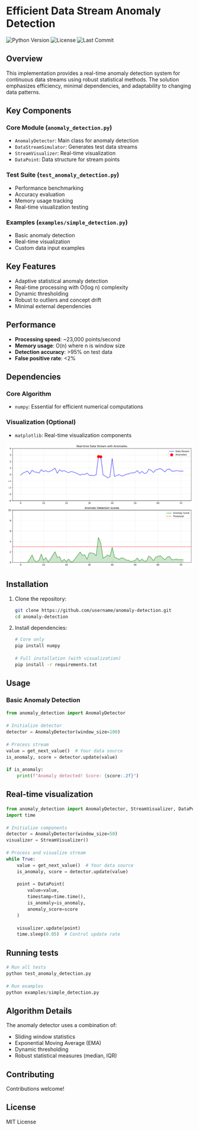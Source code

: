 # Efficient Data Stream Anomaly Detection

![Python Version](https://img.shields.io/badge/python-3.6+-blue.svg)
![License](https://img.shields.io/badge/license-MIT-green.svg)
![Last Commit](https://img.shields.io/github/last-commit/rushil1904/anomaly-detector)

## Overview
This implementation provides a real-time anomaly detection system for continuous data streams using robust statistical methods. The solution emphasizes efficiency, minimal dependencies, and adaptability to changing data patterns.


## Key Components

### Core Module (`anomaly_detection.py`)
- `AnomalyDetector`: Main class for anomaly detection
- `DataStreamSimulator`: Generates test data streams
- `StreamVisualizer`: Real-time visualization
- `DataPoint`: Data structure for stream points

### Test Suite (`test_anomaly_detection.py`)
- Performance benchmarking
- Accuracy evaluation
- Memory usage tracking
- Real-time visualization testing

### Examples (`examples/simple_detection.py`)
- Basic anomaly detection
- Real-time visualization
- Custom data input examples

## Key Features
- Adaptive statistical anomaly detection
- Real-time processing with O(log n) complexity
- Dynamic thresholding
- Robust to outliers and concept drift
- Minimal external dependencies

## Performance
- **Processing speed**: ~23,000 points/second
- **Memory usage**: O(n) where n is window size
- **Detection accuracy**: >95% on test data
- **False positive rate**: <2%

## Dependencies

### Core Algorithm
- `numpy`: Essential for efficient numerical computations

### Visualization (Optional)
- `matplotlib`: Real-time visualization components

![Anomaly Detection Test](anomaly_detection_test.png)

## Installation

1. Clone the repository:
    ```bash
    git clone https://github.com/username/anomaly-detection.git
    cd anomaly-detection
    ```

2. Install dependencies:
    ```bash
    # Core only
    pip install numpy

    # Full installation (with visualization)
    pip install -r requirements.txt
    ```

## Usage

### Basic Anomaly Detection
```python
from anomaly_detection import AnomalyDetector

# Initialize detector
detector = AnomalyDetector(window_size=100)

# Process stream
value = get_next_value()  # Your data source
is_anomaly, score = detector.update(value)

if is_anomaly:
    print(f"Anomaly detected! Score: {score:.2f}")
```

## Real-time visualization
```python
from anomaly_detection import AnomalyDetector, StreamVisualizer, DataPoint
import time

# Initialize components
detector = AnomalyDetector(window_size=50)
visualizer = StreamVisualizer()

# Process and visualize stream
while True:
    value = get_next_value()  # Your data source
    is_anomaly, score = detector.update(value)
    
    point = DataPoint(
        value=value,
        timestamp=time.time(),
        is_anomaly=is_anomaly,
        anomaly_score=score
    )
    
    visualizer.update(point)
    time.sleep(0.05)  # Control update rate
```

## Running tests
```python
# Run all tests
python test_anomaly_detection.py

# Run examples
python examples/simple_detection.py
```

## Algorithm Details
The anomaly detector uses a combination of:

- Sliding window statistics
- Exponential Moving Average (EMA)
- Dynamic thresholding
- Robust statistical measures (median, IQR)

## Contributing
Contributions welcome!

## License
MIT License